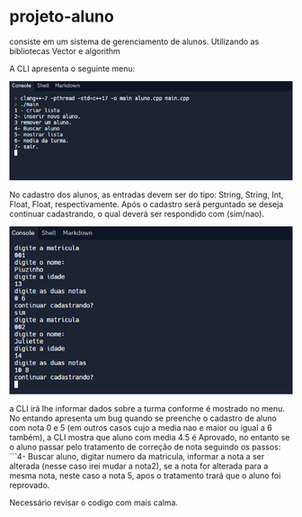 # projeto-aluno
consiste em um sistema de gerenciamento de alunos. Utilizando as bibliotecas Vector e algorithm

A CLI apresenta o seguinte menu:

<img src="./ImgReadme/menu.png">

No cadastro dos alunos, as entradas devem ser do tipo: String, String, Int, Float, Float, respectivamente. Após o cadastro será perguntado se deseja continuar cadastrando, o qual deverá ser respondido com (sim/nao).

<img src="./ImgReadme/cadastro.png" />

a CLI irá lhe informar dados sobre a turma conforme é mostrado no menu. No entando apresenta um bug quando se preenche o cadastro de aluno com nota 0 e 5 (em outros casos cujo a media nao e maior ou igual a 6 também), a CLI mostra que aluno com media 4.5 é Aprovado, no entanto se o aluno passar pelo tratamento de correção de nota seguindo os passos: ```4- Buscar aluno, digitar numero da matricula, informar a nota a ser alterada (nesse caso irei mudar a nota2), se a nota for alterada para a mesma nota, neste caso a nota 5, apos o tratamento trará que o aluno foi reprovado.

Necessário revisar o codigo com mais calma.
